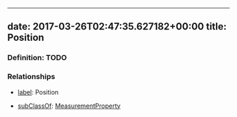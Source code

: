 
---
date: 2017-03-26T02:47:35.627182+00:00
title: Position
---
### Definition: TODO

### Relationships

* [label](http://www.w3.org/2000/01/rdf-schema#label): Position

* [subClassOf](http://www.w3.org/2000/01/rdf-schema#subClassOf): [MeasurementProperty](https://brickschema.org/schema/1.0/Brick#MeasurementProperty)
